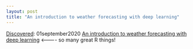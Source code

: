 ```yaml
---
layout: post
title: "An introduction to weather forecasting with deep learning"
---
```

[Discovered](http://rolandtanglao.com/2020/07/29/p1-blogthis-checkvist-list-links-to-blog/): 01september2020 [An introduction to weather forecasting with deep learning](https://blogs.rstudio.com/ai/posts/2020-09-01-weather-prediction/) <---- so many great R things!
